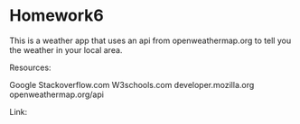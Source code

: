 # Homework6


This is a weather app that uses an api from openweathermap.org to tell you the weather in your local area.

Resources:

Google
Stackoverflow.com
W3schools.com
developer.mozilla.org
openweathermap.org/api

Link:

